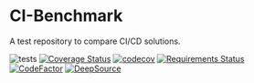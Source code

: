 CI-Benchmark
============

A test repository to compare CI/CD solutions.

![tests](https://github.com/Aegdesil/ci-benchmark/workflows/tests/badge.svg)
[![Coverage Status](https://coveralls.io/repos/github/Aegdesil/ci-benchmark/badge.svg)](https://coveralls.io/github/Aegdesil/ci-benchmark)
[![codecov](https://codecov.io/gh/Aegdesil/ci-benchmark/branch/master/graph/badge.svg)](https://codecov.io/gh/Aegdesil/ci-benchmark)
[![Requirements Status](https://requires.io/github/Aegdesil/ci-benchmark/requirements.svg?branch=update-github-actions)](https://requires.io/github/Aegdesil/ci-benchmark/requirements/?branch=update-github-actions)
[![CodeFactor](https://www.codefactor.io/repository/github/aegdesil/ci-benchmark/badge)](https://www.codefactor.io/repository/github/aegdesil/ci-benchmark)
[![DeepSource](https://static.deepsource.io/deepsource-badge-light-mini.svg)](https://deepsource.io/gh/Aegdesil/ci-benchmark/?ref=repository-badge)
